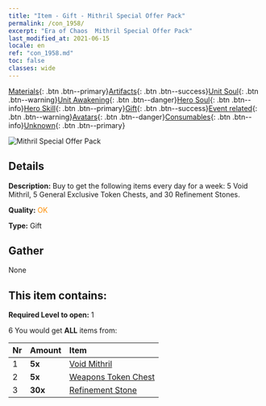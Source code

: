 ```yaml
---
title: "Item - Gift - Mithril Special Offer Pack"
permalink: /con_1958/
excerpt: "Era of Chaos  Mithril Special Offer Pack"
last_modified_at: 2021-06-15
locale: en
ref: "con_1958.md"
toc: false
classes: wide
---
```

 [Materials](/Items/){: .btn .btn--primary}[Artifacts](/Items/Artifacts/){: .btn .btn--success}[Unit Soul](/Items/UnitSoul/){: .btn .btn--warning}[Unit Awakening](/Items/UnitAwakening/){: .btn .btn--danger}[Hero Soul](/Items/HeroSoul/){: .btn .btn--info}[Hero Skill](/Items/HeroSkill/){: .btn .btn--primary}[Gift](/Items/Gift/){: .btn .btn--success}[Event related](/Items/Events/){: .btn .btn--warning}[Avatars](/Items/Avatars/){: .btn .btn--danger}[Consumables](/Items/Consumables/){: .btn .btn--info}[Unknown](/Items/Unknown/){: .btn .btn--primary}

 ![Mithril Special Offer Pack](/images/t/i_907583.png)

## Details
 **Description:** Buy to get the following items every day for a week: 5 Void Mithril, 5 General Exclusive Token Chests, and 30 Refinement Stones.

 **Quality:** <span style="color: #FF8C00">OK</span>

 **Type:** Gift

## Gather

  None

## This item contains:

 **Required Level to open:** 1

 6 You would get **ALL** items  from:

  | Nr | Amount |     Item    |
  |:---|:-------|:------------|
  | 1 |  **5x** | [Void Mithril](/Items/con_817/) |  | 
  | 2 |  **5x** | [Weapons Token Chest](/Items/con_1367/) |  | 
  | 3 |  **30x** | [Refinement Stone](/Items/con_814/) |  | 
